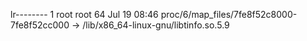 lr-------- 1 root root 64 Jul 19 08:46 proc/6/map_files/7fe8f52c8000-7fe8f52cc000 -> /lib/x86_64-linux-gnu/libtinfo.so.5.9
